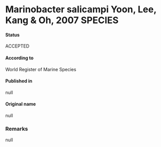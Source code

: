Marinobacter salicampi Yoon, Lee, Kang & Oh, 2007 SPECIES
=======

#### Status
ACCEPTED

#### According to
World Register of Marine Species

#### Published in
null

#### Original name
null

### Remarks
null